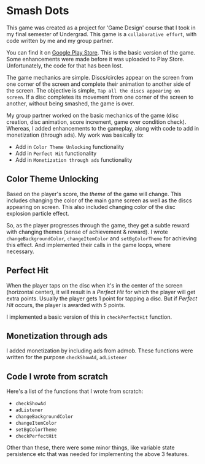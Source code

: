 # Smash Dots

This game was created as a project for 'Game Design' course that I took in my final semester of Undergrad. This game is a `collaborative effort`, with code written by me and my group partner.

You can find it on [Google Play Store](https://play.google.com/store/apps/details?id=io.github.thehappybug.smashdots). This is the basic version of the game. Some enhancements were made before it was uploaded to Play Store. Unfortunately, the code for that has been lost.

The game mechanics are simple. Discs/circles appear on the screen from one corner of the screen and complete their animation to another side of the screen. The objective is simple, `Tap all the discs appearing on screen`. If a disc completes its movement from one corner of the screen to another, without being smashed, the game is over.

My group partner worked on the basic mechanics of the game (disc creation, disc animation, score increment, game over condition check). Whereas, I added enhancements to the gameplay, along with code to add in monetization (through ads). My work was basically to:

*  Add in `Color Theme Unlocking` functionality
*  Add in `Perfect Hit` functionality
*  Add in `Monetization through ads` functionality

## Color Theme Unlocking
Based on the player's score, the _theme_ of the game will change. This includes changing the color of the main game screen as well as the discs appearing on screen. This also included changing color of the disc explosion particle effect.

So, as the player progresses through the game, they get a subtle reward with changing themes (sense of achievement & reward). I wrote `changeBackgroundColor`, `changeItemColor` and `setBgColorTheme` for achieving this effect. And implemented their calls in the game loops, where necessary.

## Perfect Hit
When the player taps on the disc when it's in the center of the screen (horizontal center), it will result in a _Perfect Hit_ for which the player will get extra points. Usually the player gets 1 point for tapping a disc. But if _Perfect Hit_ occurs, the player is awarded with *5* points.

I implemented a basic version of this in `checkPerfectHit` function.

## Monetization through ads
I added monetization by including ads from admob. These functions were written for the purpose `checkShowAd`, `adListener`

## Code I wrote from scratch
Here's a list of the functions that I wrote from scratch:

* `checkShowAd`
* `adListener`
* `changeBackgroundColor`
* `changeItemColor`
* `setBgColorTheme`
* `checkPerfectHit`

Other than these, there were some minor things, like variable state persistence etc that was needed for implementing the above 3 features.